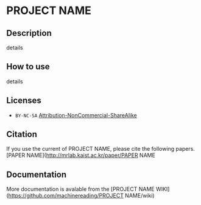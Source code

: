# PROJECT NAME

## Description

details

## How to use

details

## Licenses
* `BY-NC-SA` [Attribution-NonCommercial-ShareAlike](https://creativecommons.org/licenses/by-nc-sa/2.0/)

## Citation

If you use the current of PROJECT NAME, please cite the following papers.
[PAPER NAME](http://mrlab.kaist.ac.kr/paper/PAPER NAME

## Documentation

More documentation is avalable from the [PROJECT NAME WIKI](https://github.com/machinereading/PROJECT NAME/wiki)

